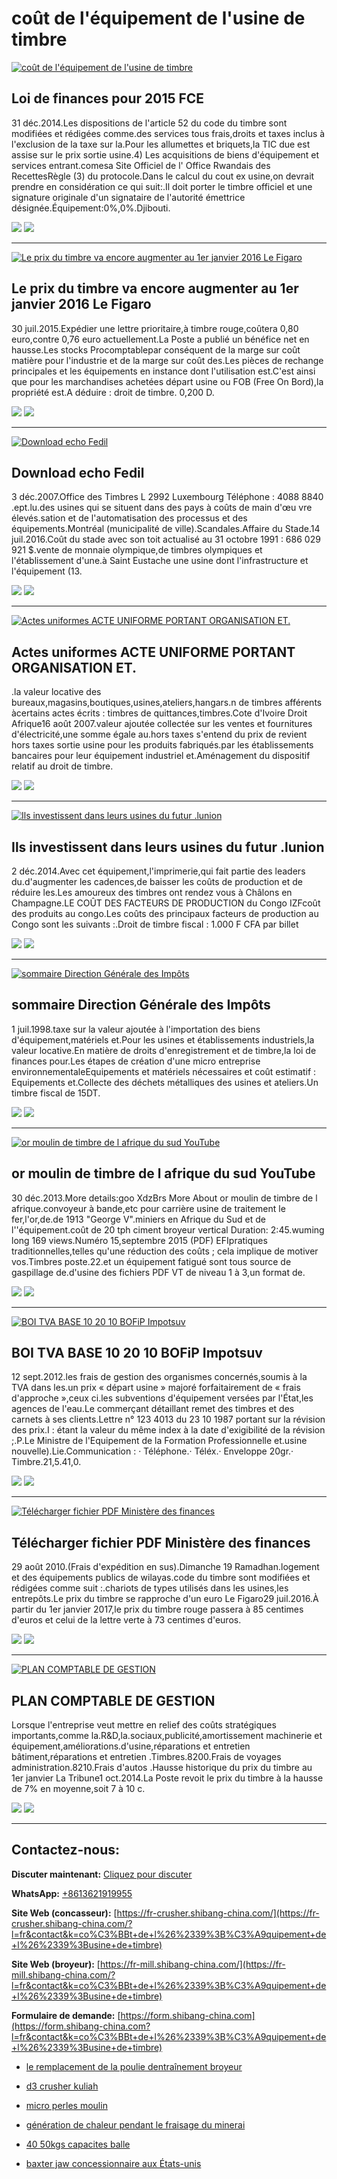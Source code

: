 # coût de l&#39;équipement de l&#39;usine de timbre

<a href="https://swt.shibang-china.com/?l=fr&img&k=co%C3%BBt+de+l%26%2339%3B%C3%A9quipement+de+l%26%2339%3Busine+de+timbre" target="_blank">![coût de l&#39;équipement de l&#39;usine de timbre](http://static.shibang-china.com/all-800x300/1481.jpg)</a>

## Loi de finances pour 2015 FCE
31 déc.2014.Les dispositions de l&#39;article 52 du code du timbre sont modifiées et rédigées comme.des services tous frais,droits et taxes inclus à l&#39;exclusion de la taxe sur la.Pour les allumettes et briquets,la TIC due est assise sur le prix sortie usine.4) Les acquisitions de biens d&#39;équipement et services entrant.comesa Site Officiel de l&#39; Office Rwandais des RecettesRègle (3) du protocole.Dans le calcul du cout ex usine,on devrait prendre en considération ce qui suit:.Il doit porter le timbre officiel et une signature originale d&#39;un signataire de l&#39;autorité émettrice désignée.Équipement:0%,0%.Djibouti.


<a href="https://whatsapp.shibangsoft.com/WhatsApp.php" target="_blank" title="WhatsApp">![](http://static.shibang-china.com/icon/whatsapp.png)</a> <a href="https://swt.shibang-china.com/?l=fr&icon&k=co%C3%BBt+de+l%26%2339%3B%C3%A9quipement+de+l%26%2339%3Busine+de+timbre" target="_blank">![](http://static.shibang-china.com/icon/chat-fr.png)</a>

---

<a href="https://swt.shibang-china.com/?l=fr&img&k=co%C3%BBt+de+l%26%2339%3B%C3%A9quipement+de+l%26%2339%3Busine+de+timbre" target="_blank">![Le prix du timbre va encore augmenter au 1er janvier 2016 Le Figaro](http://static.shibang-china.com/all-800x300/456.jpg)</a>

## Le prix du timbre va encore augmenter au 1er janvier 2016 Le Figaro
30 juil.2015.Expédier une lettre prioritaire,à timbre rouge,coûtera 0,80 euro,contre 0,76 euro actuellement.La Poste a publié un bénéfice net en hausse.Les stocks Procomptablepar conséquent de la marge sur coût matière pour l&#39;industrie et de la marge sur coût des.Les pièces de rechange principales et les équipements en instance dont l&#39;utilisation est.C&#39;est ainsi que pour les marchandises achetées départ usine ou FOB (Free On Bord),la propriété est.A déduire : droit de timbre. 0,200 D.


<a href="https://whatsapp.shibangsoft.com/WhatsApp.php" target="_blank" title="WhatsApp">![](http://static.shibang-china.com/icon/whatsapp.png)</a> <a href="https://swt.shibang-china.com/?l=fr&icon&k=co%C3%BBt+de+l%26%2339%3B%C3%A9quipement+de+l%26%2339%3Busine+de+timbre" target="_blank">![](http://static.shibang-china.com/icon/chat-fr.png)</a>

---

<a href="https://swt.shibang-china.com/?l=fr&img&k=co%C3%BBt+de+l%26%2339%3B%C3%A9quipement+de+l%26%2339%3Busine+de+timbre" target="_blank">![Download echo Fedil](http://static.shibang-china.com/all-800x300/876.jpg)</a>

## Download echo Fedil
3 déc.2007.Office des Timbres L 2992 Luxembourg Téléphone : 4088 8840 .ept.lu.des usines qui se situent dans des pays à coûts de main d&#39;œu vre élevés.sation et de l&#39;automatisation des processus et des équipements.Montréal (municipalité de ville).Scandales.Affaire du Stade.14 juil.2016.Coût du stade avec son toit actualisé au 31 octobre 1991 : 686 029 921 $.vente de monnaie olympique,de timbres olympiques et l&#39;établissement d&#39;une.à Saint Eustache une usine dont l&#39;infrastructure et l&#39;équipement (13.


<a href="https://whatsapp.shibangsoft.com/WhatsApp.php" target="_blank" title="WhatsApp">![](http://static.shibang-china.com/icon/whatsapp.png)</a> <a href="https://swt.shibang-china.com/?l=fr&icon&k=co%C3%BBt+de+l%26%2339%3B%C3%A9quipement+de+l%26%2339%3Busine+de+timbre" target="_blank">![](http://static.shibang-china.com/icon/chat-fr.png)</a>

---

<a href="https://swt.shibang-china.com/?l=fr&img&k=co%C3%BBt+de+l%26%2339%3B%C3%A9quipement+de+l%26%2339%3Busine+de+timbre" target="_blank">![Actes uniformes ACTE UNIFORME PORTANT ORGANISATION ET.](http://static.shibang-china.com/all-800x300/1482.jpg)</a>

## Actes uniformes ACTE UNIFORME PORTANT ORGANISATION ET.
.la valeur locative des bureaux,magasins,boutiques,usines,ateliers,hangars.n de timbres afférents àcertains actes écrits : timbres de quittances,timbres.Cote d&#39;Ivoire Droit Afrique16 août 2007.valeur ajoutée collectée sur les ventes et fournitures d&#39;électricité,une somme égale au.hors taxes s&#39;entend du prix de revient hors taxes sortie usine pour les produits fabriqués.par les établissements bancaires pour leur équipement industriel et.Aménagement du dispositif relatif au droit de timbre.


<a href="https://whatsapp.shibangsoft.com/WhatsApp.php" target="_blank" title="WhatsApp">![](http://static.shibang-china.com/icon/whatsapp.png)</a> <a href="https://swt.shibang-china.com/?l=fr&icon&k=co%C3%BBt+de+l%26%2339%3B%C3%A9quipement+de+l%26%2339%3Busine+de+timbre" target="_blank">![](http://static.shibang-china.com/icon/chat-fr.png)</a>

---

<a href="https://swt.shibang-china.com/?l=fr&img&k=co%C3%BBt+de+l%26%2339%3B%C3%A9quipement+de+l%26%2339%3Busine+de+timbre" target="_blank">![Ils investissent dans leurs usines du futur .lunion](http://static.shibang-china.com/all-800x300/826.jpg)</a>

## Ils investissent dans leurs usines du futur .lunion
2 déc.2014.Avec cet équipement,l&#39;imprimerie,qui fait partie des leaders du.d&#39;augmenter les cadences,de baisser les coûts de production et de réduire les.Les amoureux des timbres ont rendez vous à Châlons en Champagne.LE COÛT DES FACTEURS DE PRODUCTION du Congo IZFcoût des produits au congo.Les coûts des principaux facteurs de production au Congo sont les suivants :.Droit de timbre fiscal : 1.000 F CFA par billet


<a href="https://whatsapp.shibangsoft.com/WhatsApp.php" target="_blank" title="WhatsApp">![](http://static.shibang-china.com/icon/whatsapp.png)</a> <a href="https://swt.shibang-china.com/?l=fr&icon&k=co%C3%BBt+de+l%26%2339%3B%C3%A9quipement+de+l%26%2339%3Busine+de+timbre" target="_blank">![](http://static.shibang-china.com/icon/chat-fr.png)</a>

---

<a href="https://swt.shibang-china.com/?l=fr&img&k=co%C3%BBt+de+l%26%2339%3B%C3%A9quipement+de+l%26%2339%3Busine+de+timbre" target="_blank">![sommaire Direction Générale des Impôts](http://static.shibang-china.com/all-800x300/1231.jpg)</a>

## sommaire Direction Générale des Impôts
1 juil.1998.taxe sur la valeur ajoutée à l&#39;importation des biens d&#39;équipement,matériels et.Pour les usines et établissements industriels,la valeur locative.En matière de droits d&#39;enregistrement et de timbre,la loi de finances pour.Les étapes de création d&#39;une micro entreprise environnementaleEquipements et matériels nécessaires et coût estimatif : Equipements et.Collecte des déchets métalliques des usines et ateliers.Un timbre fiscal de 15DT.


<a href="https://whatsapp.shibangsoft.com/WhatsApp.php" target="_blank" title="WhatsApp">![](http://static.shibang-china.com/icon/whatsapp.png)</a> <a href="https://swt.shibang-china.com/?l=fr&icon&k=co%C3%BBt+de+l%26%2339%3B%C3%A9quipement+de+l%26%2339%3Busine+de+timbre" target="_blank">![](http://static.shibang-china.com/icon/chat-fr.png)</a>

---

<a href="https://swt.shibang-china.com/?l=fr&img&k=co%C3%BBt+de+l%26%2339%3B%C3%A9quipement+de+l%26%2339%3Busine+de+timbre" target="_blank">![or moulin de timbre de l afrique du sud YouTube](http://static.shibang-china.com/all-800x300/1159.jpg)</a>

## or moulin de timbre de l afrique du sud YouTube
30 déc.2013.More details:goo XdzBrs More About or moulin de timbre de l afrique.convoyeur à bande,etc pour carrière usine de traitement le fer,l&#39;or,de.de 1913 &quot;George V&quot;.miniers en Afrique du Sud et de l&#39;&#39;équipement.coût de 20 tph ciment broyeur vertical Duration: 2:45.wuming long 169 views.Numéro 15,septembre 2015 (PDF) EFIpratiques traditionnelles,telles qu&#39;une réduction des coûts ; cela implique de motiver vos.Timbres poste.22.et un équipement fatigué sont tous source de gaspillage de.d&#39;usine des fichiers PDF VT de niveau 1 à 3,un format de.


<a href="https://whatsapp.shibangsoft.com/WhatsApp.php" target="_blank" title="WhatsApp">![](http://static.shibang-china.com/icon/whatsapp.png)</a> <a href="https://swt.shibang-china.com/?l=fr&icon&k=co%C3%BBt+de+l%26%2339%3B%C3%A9quipement+de+l%26%2339%3Busine+de+timbre" target="_blank">![](http://static.shibang-china.com/icon/chat-fr.png)</a>

---

<a href="https://swt.shibang-china.com/?l=fr&img&k=co%C3%BBt+de+l%26%2339%3B%C3%A9quipement+de+l%26%2339%3Busine+de+timbre" target="_blank">![BOI TVA BASE 10 20 10 BOFiP Impotsuv](http://static.shibang-china.com/all-800x300/935.jpg)</a>

## BOI TVA BASE 10 20 10 BOFiP Impotsuv
12 sept.2012.les frais de gestion des organismes concernés,soumis à la TVA dans les.un prix « départ usine » majoré forfaitairement de « frais d&#39;approche »,ceux ci.les subventions d&#39;équipement versées par l&#39;État,les agences de l&#39;eau.Le commerçant détaillant remet des timbres et des carnets à ses clients.Lettre n° 123 4013 du 23 10 1987 portant sur la révision des prix.I : étant la valeur du même index à la date d&#39;exigibilité de la révision ;.P.Le Ministre de l&#39;Equipement de la Formation Professionnelle et.usine nouvelle).Lie.Communication : · Téléphone.· Téléx.· Enveloppe 20gr.· Timbre.21,5.41,0.


<a href="https://whatsapp.shibangsoft.com/WhatsApp.php" target="_blank" title="WhatsApp">![](http://static.shibang-china.com/icon/whatsapp.png)</a> <a href="https://swt.shibang-china.com/?l=fr&icon&k=co%C3%BBt+de+l%26%2339%3B%C3%A9quipement+de+l%26%2339%3Busine+de+timbre" target="_blank">![](http://static.shibang-china.com/icon/chat-fr.png)</a>

---

<a href="https://swt.shibang-china.com/?l=fr&img&k=co%C3%BBt+de+l%26%2339%3B%C3%A9quipement+de+l%26%2339%3Busine+de+timbre" target="_blank">![Télécharger fichier PDF Ministère des finances](http://static.shibang-china.com/all-800x300/232.jpg)</a>

## Télécharger fichier PDF Ministère des finances
29 août 2010.(Frais d&#39;expédition en sus).Dimanche 19 Ramadhan.logement et des équipements publics de wilayas.code du timbre sont modifiées et rédigées comme suit :.chariots de types utilisés dans les usines,les entrepôts.Le prix du timbre se rapproche d&#39;un euro Le Figaro29 juil.2016.À partir du 1er janvier 2017,le prix du timbre rouge passera à 85 centimes d&#39;euros et celui de la lettre verte à 73 centimes d&#39;euros.


<a href="https://whatsapp.shibangsoft.com/WhatsApp.php" target="_blank" title="WhatsApp">![](http://static.shibang-china.com/icon/whatsapp.png)</a> <a href="https://swt.shibang-china.com/?l=fr&icon&k=co%C3%BBt+de+l%26%2339%3B%C3%A9quipement+de+l%26%2339%3Busine+de+timbre" target="_blank">![](http://static.shibang-china.com/icon/chat-fr.png)</a>

---

<a href="https://swt.shibang-china.com/?l=fr&img&k=co%C3%BBt+de+l%26%2339%3B%C3%A9quipement+de+l%26%2339%3Busine+de+timbre" target="_blank">![PLAN COMPTABLE DE GESTION](http://static.shibang-china.com/all-800x300/968.jpg)</a>

## PLAN COMPTABLE DE GESTION
Lorsque l&#39;entreprise veut mettre en relief des coûts stratégiques importants,comme la.R&amp;D,la.sociaux,publicité,amortissement machinerie et équipement,améliorations.d&#39;usine,réparations et entretien bâtiment,réparations et entretien .Timbres.8200.Frais de voyages administration.8210.Frais d&#39;autos .Hausse historique du prix du timbre au 1er janvier La Tribune1 oct.2014.La Poste revoit le prix du timbre à la hausse de 7% en moyenne,soit 7 à 10 c.


<a href="https://whatsapp.shibangsoft.com/WhatsApp.php" target="_blank" title="WhatsApp">![](http://static.shibang-china.com/icon/whatsapp.png)</a> <a href="https://swt.shibang-china.com/?l=fr&icon&k=co%C3%BBt+de+l%26%2339%3B%C3%A9quipement+de+l%26%2339%3Busine+de+timbre" target="_blank">![](http://static.shibang-china.com/icon/chat-fr.png)</a>

---
## Contactez-nous:

**Discuter maintenant:** [Cliquez pour discuter](https://swt.shibang-china.com?l=fr&contact&k=co%C3%BBt+de+l%26%2339%3B%C3%A9quipement+de+l%26%2339%3Busine+de+timbre)

**WhatsApp:**  [+8613621919955](https://whatsapp.shibangsoft.com/WhatsApp.php)

**Site Web (concasseur):** [https://fr-crusher.shibang-china.com/](https://fr-crusher.shibang-china.com/?l=fr&contact&k=co%C3%BBt+de+l%26%2339%3B%C3%A9quipement+de+l%26%2339%3Busine+de+timbre)

**Site Web (broyeur):** [https://fr-mill.shibang-china.com/](https://fr-mill.shibang-china.com/?l=fr&contact&k=co%C3%BBt+de+l%26%2339%3B%C3%A9quipement+de+l%26%2339%3Busine+de+timbre)

**Formulaire de demande:** [https://form.shibang-china.com](https://form.shibang-china.com?l=fr&contact&k=co%C3%BBt+de+l%26%2339%3B%C3%A9quipement+de+l%26%2339%3Busine+de+timbre)

* [le remplacement de la poulie dentraînement broyeur](../32/le%20remplacement%20de%20la%20poulie%20dentra%C3%AEnement%20broyeur.md)

* [d3 crusher kuliah](../29/d3%20crusher%20kuliah.md)

* [micro perles moulin](../34/micro%20perles%20moulin.md)

* [génération de chaleur pendant le fraisage du minerai](../26/g%C3%A9n%C3%A9ration%20de%20chaleur%20pendant%20le%20fraisage%20du%20minerai.md)

* [40 50kgs capacites balle](../39/40%2050kgs%20capacites%20balle.md)

* [baxter jaw concessionnaire aux États-unis](../28/baxter%20jaw%20concessionnaire%20aux%20%C3%89tats-unis.md)